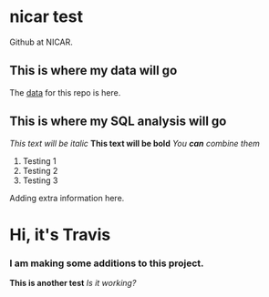 # nicar test
Github at NICAR.


## This is where my data will go

The [data](http://github.com) for this repo is here.
## This is where my SQL analysis will go

*This text will be italic*
**This text will be bold**
_You **can** combine them_
1. Testing 1
2. Testing 2
3. Testing 3

Adding extra information here. 

# Hi, it's Travis 
### I am making some additions to this project. 

**This is another test** _Is it working?_

